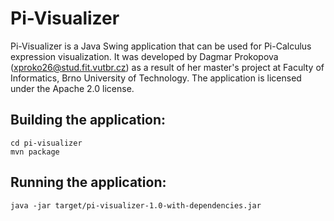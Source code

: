 # Pi-Visualizer
Pi-Visualizer is a Java Swing application that can be used for Pi-Calculus 
expression visualization. It was developed by Dagmar Prokopova 
(xproko26@stud.fit.vutbr.cz) as a result of her master's project at 
Faculty of Informatics, Brno University of Technology. 
The application is licensed under the Apache 2.0 license. 

## Building the application:
	cd pi-visualizer
	mvn package
	
## Running the application:	
	java -jar target/pi-visualizer-1.0-with-dependencies.jar
